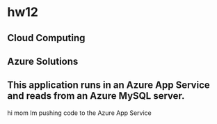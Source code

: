 # hw12
## Cloud Computing
## Azure Solutions

## This application runs in an Azure App Service and reads from an Azure MySQL server.
hi mom Im pushing code to the Azure App Service

